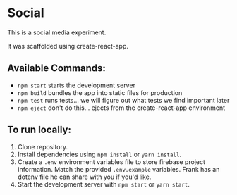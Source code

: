 # Social

This is a social media experiment.

It was scaffolded using create-react-app.

## Available Commands:

- `npm start` starts the development server
- `npm build` bundles the app into static files for production
- `npm test` runs tests... we will figure out what tests we find important later
- `npm eject` don't do this... ejects from the create-react-app environment

## To run locally:

1. Clone repository.
1. Install dependencies using `npm install` or `yarn install`.
1. Create a `.env` environment variables file to store firebase project information. Match the provided `.env.example` variables. Frank has an dotenv file he can share with you if you'd like.
1. Start the development server with `npm start` or `yarn start`.
